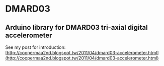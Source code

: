 # DMARD03
## Arduino library for DMARD03 tri-axial digital accelerometer

See my post for introduction:
[http://coopermaa2nd.blogspot.tw/2011/04/dmard03-accelerometer.html](http://coopermaa2nd.blogspot.tw/2011/04/dmard03-accelerometer.html)